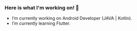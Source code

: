 ### Here is what I'm working on! 👋

<!-- <div align="center">
  <img src="http://www.nyan.cat/cats/original.gif" height="128">
</div> -->



- I’m currently working on Android Developer (JAVA | Kotlin).
- I’m currently learning Flutter.
<!-- - 💬 Ask me about Anything -->
<!-- - 👯 I’m looking to collaborate on ... 
- 🤔 I’m looking for help with ... -->

<!-- - 📫 How to reach me: ...
- 😄 Pronouns: ...
- ⚡ Fun fact: ...

-->
